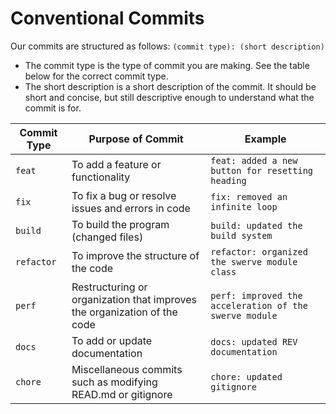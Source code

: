 # Conventional Commits

Our commits are structured as follows: `(commit type): (short description)`
- The commit type is the type of commit you are making. See the table below for the correct commit type.
- The short description is a short description of the commit. It should be short and concise, but still descriptive enough to understand what the commit is for.

Commit Type | Purpose of Commit | Example
--- | --- | ---
`feat` | To add a feature or functionality | `feat: added a new button for resetting heading`
`fix` | To fix a bug or resolve issues and errors in code |  `fix: removed an infinite loop`
`build` | To build the program (changed files) | `build: updated the build system`
`refactor` | To improve the structure of the code | `refactor: organized the swerve module class`
`perf` | Restructuring or organization that improves the organization of the code | `perf: improved the acceleration of the swerve module`
`docs` | To add or update documentation | `docs: updated REV documentation `
`chore` | Miscellaneous commits such as modifying READ.md or gitignore | `chore: updated gitignore`

